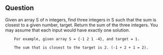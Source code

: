 ## Question
Given an array S of n integers, find three integers in S such that the sum is closest to a given number, target. Return the sum of the three integers. You may assume that each input would have exactly one solution.
```
    For example, given array S = {-1 2 1 -4}, and target = 1.

    The sum that is closest to the target is 2. (-1 + 2 + 1 = 2).
```

